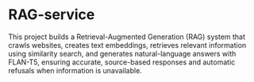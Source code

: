 # RAG-service
This project builds a Retrieval-Augmented Generation (RAG) system that crawls websites, creates text embeddings, retrieves relevant information using similarity search, and generates natural-language answers with FLAN-T5, ensuring accurate, source-based responses and automatic refusals when information is unavailable.
